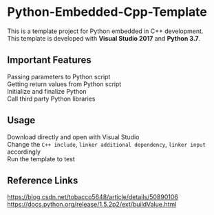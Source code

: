 # Python-Embedded-Cpp-Template

This is a template project for Python embedded in C++ development. \
This template is developed with **Visual Studio 2017** and **Python 3.7**.

## Important Features
Passing parameters to Python script \
Getting return values from Python script \
Initialize and finalize Python \
Call third party Python libraries

## Usage
Download directly and open with Visual Studio \
Change the `C++ include`, `linker additional dependency`, `linker input` accordingly \
Run the template to test

## Reference Links
https://blog.csdn.net/tobacco5648/article/details/50890106 \
https://docs.python.org/release/1.5.2p2/ext/buildValue.html

 
